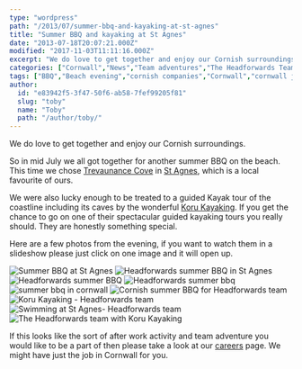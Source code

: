 ```yaml
---
type: "wordpress"
path: "/2013/07/summer-bbq-and-kayaking-at-st-agnes"
title: "Summer BBQ and kayaking at St Agnes"
date: "2013-07-18T20:07:21.000Z"
modified: "2017-11-03T11:11:16.000Z"
excerpt: "We do love to get together and enjoy our Cornish surroundings. So in mid July we all got together for another summer BBQ on the beach. This time we chose Trevaunance Cove in St Agnes, which is a local favourite of ours. We were also lucky enough to be treated to a guided Kayak tour …"
categories: ["Cornwall","News","Team adventures","The Headforwards Team"]
tags: ["BBQ","Beach evening","cornish companies","Cornwall","cornwall jobs","jobs in cornwall","koru","koru kayaking","software careers","software careers cornwall","software companies","software company uk","st agnes","st agnes cornwall","summer bbq","trevaunance cove","work activities"]
author:
  id: "e83942f5-3f47-50f6-ab58-7fef99205f81"
  slug: "toby"
  name: "Toby"
  path: "/author/toby/"
---
```

We do love to get together and enjoy our Cornish surroundings.

So in mid July we all got together for another summer BBQ on the beach. This time we chose [Trevaunance Cove](http://www.cornwall-online.co.uk/carrick/stagnes-trevaunancecove.asp) in [St Agnes](http://www.nationaltrust.org.uk/st-agnes-and-chapel-porth/), which is a local favourite of ours.

We were also lucky enough to be treated to a guided Kayak tour of the coastline including its caves by the wonderful [Koru Kayaking](http://korukayaking.co.uk/). If you get the chance to go on one of their spectacular guided kayaking tours you really should. They are honestly something special.

Here are a few photos from the evening, if you want to watch them in a slideshow please just click on one image and it will open up.


<section class="gallery">


![Summer BBQ at St Agnes](/wp-content/uploads/2014/01/ST-Agnes-122.jpg)
![Headforwards summer BBQ in St Agnes](/wp-content/uploads/2014/01/St-Agnes-12.jpg)
![Headforwards summer BBQ](/wp-content/uploads/2014/01/St-Agnes-31.jpg)
![Headforwards summer bbq](/wp-content/uploads/2014/01/st-Agnes18.jpg)
![summer bbq in cornwall](/wp-content/uploads/2014/01/St-Agnes-17.jpg)
![Cornish summer BBQ for Headforwards team](/wp-content/uploads/2014/01/St-Agnes-19.jpg)
![Koru Kayaking - Headforwards team ](/wp-content/uploads/2014/01/St-Agnes-91.jpg)
![Swimming at St Agnes- Headforwards team ](/wp-content/uploads/2014/01/St-Agnes22.jpg)
![The Headforwards team with Koru Kayaking ](/wp-content/uploads/2014/01/St-Agnes-101.jpg)

</section>



If this looks like the sort of after work activity and team adventure you would like to be a part of then please take a look at our [careers](http://www.headforwards.com/careers/) page. We might have just the job in Cornwall for you.
